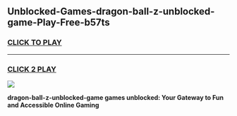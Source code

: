 
## Unblocked-Games-dragon-ball-z-unblocked-game-Play-Free-b57ts
<h3>
<a href="https://premium76.site?title=dragon-ball-z-unblocked-game&ref=09A">CLICK TO PLAY</a></h3>
<hr>

<h3>
<a href="https://premium76.site?title=dragon-ball-z-unblocked-game&ref=09A">CLICK 2 PLAY</a>
  
</h3>

<a href="https://premium76.site?title=dragon-ball-z-unblocked-game&ref=09A"><img src="https://clearcache.store/games.png"></a>


**dragon-ball-z-unblocked-game games unblocked: Your Gateway to Fun and Accessible Online Gaming**
